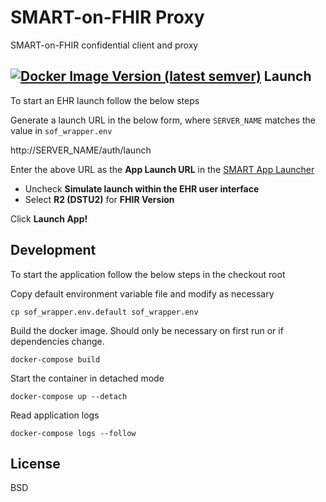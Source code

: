SMART-on-FHIR Proxy
===================
SMART-on-FHIR confidential client and proxy


[![Docker Image Version (latest semver)](https://img.shields.io/docker/v/uwcirg/sof-api-wrapper?label=latest%20release&sort=semver)](https://hub.docker.com/repository/docker/uwcirg/sof-api-wrapper)
Launch
------
To start an EHR launch follow the below steps

Generate a launch URL in the below form, where `SERVER_NAME` matches the value in `sof_wrapper.env`

http://SERVER_NAME/auth/launch

Enter the above URL as the **App Launch URL** in the [SMART App Launcher](https://launch.smarthealthit.org/)

* Uncheck **Simulate launch within the EHR user interface**
* Select **R2 (DSTU2)** for **FHIR Version**

Click **Launch App!**

Development
-----------
To start the application follow the below steps in the checkout root

Copy default environment variable file and modify as necessary

    cp sof_wrapper.env.default sof_wrapper.env

Build the docker image. Should only be necessary on first run or if dependencies change.

    docker-compose build

Start the container in detached mode

    docker-compose up --detach

Read application logs

    docker-compose logs --follow


License
-------
BSD
